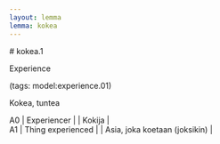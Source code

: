 ```yaml
---
layout: lemma
lemma: kokea
---
```


<div class="sense">
# <span class="sensename">kokea.1</span>

<span class="description">Experience</span>

(tags: model:experience.01)

<span class="description">Kokea, tuntea</span>

A0 | Experiencer |   | Kokija |  
A1 | Thing experienced |   | Asia, joka koetaan (joksikin) |  

</div>


